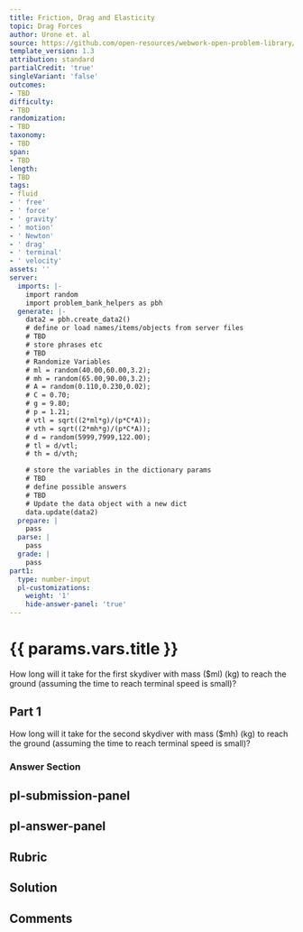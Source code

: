 ```yaml
---
title: Friction, Drag and Elasticity
topic: Drag Forces
author: Urone et. al
source: https://github.com/open-resources/webwork-open-problem-library/tree/master/Contrib/BrockPhysics/College_Physics_Urone/5.Friction_Drag_and_Elasticity/5-02.Drag_Forces/NU_U17_05_02_002.pg
template_version: 1.3
attribution: standard
partialCredit: 'true'
singleVariant: 'false'
outcomes:
- TBD
difficulty:
- TBD
randomization:
- TBD
taxonomy:
- TBD
span:
- TBD
length:
- TBD
tags:
- fluid
- ' free'
- ' force'
- ' gravity'
- ' motion'
- ' Newton'
- ' drag'
- ' terminal'
- ' velocity'
assets: ''
server:
  imports: |-
    import random
    import problem_bank_helpers as pbh
  generate: |-
    data2 = pbh.create_data2()
    # define or load names/items/objects from server files
    # TBD
    # store phrases etc
    # TBD
    # Randomize Variables
    # ml = random(40.00,60.00,3.2);
    # mh = random(65.00,90.00,3.2);
    # A = random(0.110,0.230,0.02);
    # C = 0.70;
    # g = 9.80;
    # p = 1.21;
    # vtl = sqrt((2*ml*g)/(p*C*A));
    # vth = sqrt((2*mh*g)/(p*C*A));
    # d = random(5999,7999,122.00);
    # tl = d/vtl;
    # th = d/vth;

    # store the variables in the dictionary params
    # TBD
    # define possible answers
    # TBD
    # Update the data object with a new dict
    data.update(data2)
  prepare: |
    pass
  parse: |
    pass
  grade: |
    pass
part1:
  type: number-input
  pl-customizations:
    weight: '1'
    hide-answer-panel: 'true'
---
```


# {{ params.vars.title }} 


How long will it take for the first skydiver with mass ($ml) (kg) to reach the ground (assuming the time to reach terminal speed is small)?

## Part 1 
How long will it take for the second skydiver with mass ($mh) (kg) to reach the ground (assuming the time to reach terminal speed is small)? 


 ### Answer Section


## pl-submission-panel 


## pl-answer-panel 


## Rubric 


## Solution 


## Comments 


